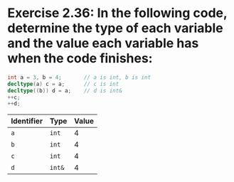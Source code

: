 # Exercise 2.36: In the following code, determine the type of each variable and the value each variable has when the code finishes:

```cpp
int a = 3, b = 4; 		// a is int, b is int
decltype(a) c = a;		// c is int
decltype((b)) d = a;	// d is int&
++c;
++d;
```

| **Identifier** | **Type** | **Value** |
|----------------|----------|-----------|
| `a`            | `int`    | 4         |
| `b`            | `int`    | 4         |
| `c`            | `int`    | 4         |
| `d`            | `int&`   | 4         |